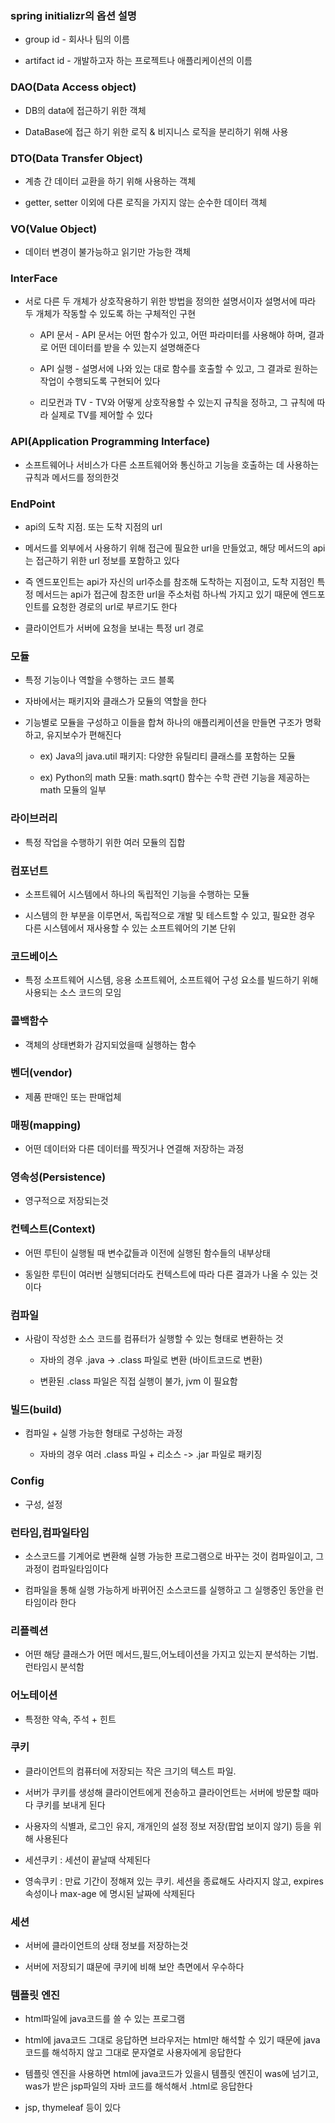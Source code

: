 ### spring initializr의 옵션 설명

* group id - 회사나 팀의 이름

* artifact id - 개발하고자 하는 프로젝트나 애플리케이션의 이름

### DAO(Data Access object)

* DB의 data에 접근하기 위한 객체

* DataBase에 접근 하기 위한 로직 & 비지니스 로직을 분리하기 위해 사용

### DTO(Data Transfer Object)

* 계층 간 데이터 교환을 하기 위해 사용하는 객체

* getter, setter 이외에 다른 로직을 가지지 않는 순수한 데이터 객체

### VO(Value Object)

* 데이터 변경이 불가능하고 읽기만 가능한 객체

### InterFace

* 서로 다른 두 개체가 상호작용하기 위한 방법을 정의한 설명서이자 설명서에 따라 두 개체가 작동할 수 있도록 하는 구체적인 구현

  - API 문서 - API 문서는 어떤 함수가 있고, 어떤 파라미터를 사용해야 하며, 결과로 어떤 데이터를 받을 수 있는지 설명해준다

  - API 실행 - 설명서에 나와 있는 대로 함수를 호출할 수 있고, 그 결과로 원하는 작업이 수행되도록 구현되어 있다
 
  - 리모컨과 TV - TV와 어떻게 상호작용할 수 있는지 규칙을 정하고, 그 규칙에 따라 실제로 TV를 제어할 수 있다

### API(Application Programming Interface)

* 소프트웨어나 서비스가 다른 소프트웨어와 통신하고 기능을 호출하는 데 사용하는 규칙과 메서드를 정의한것

### EndPoint

* api의 도착 지점. 또는 도착 지점의 url

* 메서드를 외부에서 사용하기 위해 접근에 필요한 url을 만들었고, 해당 메서드의 api는 접근하기 위한 url 정보를 포함하고 있다

* 즉 엔드포인트는 api가 자신의 url주소를 참조해 도착하는 지점이고, 도착 지점인 특정 메서드는 api가 접근에 참조한 url을 주소처럼 하나씩 가지고 있기 때문에 엔드포인트를 요청한 경로의 url로 부르기도 한다

* 클라이언트가 서버에 요청을 보내는 특정 url 경로

### 모듈 
  
* 특정 기능이나 역할을 수행하는 코드 블록

* 자바에서는 패키지와 클래스가 모듈의 역할을 한다
  
* 기능별로 모듈을 구성하고 이들을 합쳐 하나의 애플리케이션을 만들면 구조가 명확하고, 유지보수가 편해진다

  - ex) Java의 java.util 패키지: 다양한 유틸리티 클래스를 포함하는 모듈
 
  - ex) Python의 math 모듈: math.sqrt() 함수는 수학 관련 기능을 제공하는 math 모듈의 일부


### 라이브러리

* 특정 작업을 수행하기 위한 여러 모듈의 집합
 

### 컴포넌트

* 소프트웨어 시스템에서 하나의 독립적인 기능을 수행하는 모듈

* 시스템의 한 부분을 이루면서, 독립적으로 개발 및 테스트할 수 있고, 필요한 경우 다른 시스템에서 재사용할 수 있는 소프트웨어의 기본 단위

### 코드베이스

* 특정 소프트웨어 시스템, 응용 소프트웨어, 소프트웨어 구성 요소를 빌드하기 위해 사용되는 소스 코드의 모임

### 콜백함수 

* 객체의 상태변화가 감지되었을때 실행하는 함수

### 벤더(vendor) 

* 제품 판매인 또는 판매업체

### 매핑(mapping) 

* 어떤 데이터와 다른 데이터를 짝짓거나 연결해 저장하는 과정

### 영속성(Persistence)

* 영구적으로 저장되는것

### 컨텍스트(Context)

* 어떤 루틴이 실행될 때 변수값들과 이전에 실행된 함수들의 내부상태

* 동일한 루틴이 여러번 실행되더라도 컨텍스트에 따라 다른 결과가 나올 수 있는 것이다

### 컴파일

* 사람이 작성한 소스 코드를 컴퓨터가 실행할 수 있는 형태로 변환하는 것

  - 자바의 경우 .java -> .class 파일로 변환 (바이트코드로 변환)
 
  - 변환된 .class 파일은 직접 실행이 불가, jvm 이 필요함

### 빌드(build)

* 컴파일 + 실행 가능한 형태로 구성하는 과정

  - 자바의 경우 여러 .class 파일 + 리소스 -> .jar 파일로 패키징

### Config

* 구성, 설정

### 런타임,컴파일타임

* 소스코드를 기계어로 변환해 실행 가능한 프로그램으로 바꾸는 것이 컴파일이고, 그 과정이 컴파일타임이다

* 컴파일을 통해 실행 가능하게 바뀌어진 소스코드를 실행하고 그 실행중인 동안을 런타임이라 한다

### 리플렉션

* 어떤 해당 클래스가 어떤 메서드,필드,어노테이션을 가지고 있는지 분석하는 기법. 런타임시 분석함

### 어노테이션

* 특정한 약속, 주석 + 힌트

### 쿠키

* 클라이언트의 컴퓨터에 저장되는 작은 크기의 텍스트 파일.

* 서버가 쿠키를 생성해 클라이언트에게 전송하고 클라이언트는 서버에 방문할 때마다 쿠키를 보내게 된다

* 사용자의 식별과, 로그인 유지, 개개인의 설정 정보 저장(팝업 보이지 않기) 등을 위해 사용된다

* 세션쿠키 : 세션이 끝날때 삭제된다

* 영속쿠키 : 만료 기간이 정해져 있는 쿠키. 세션을 종료해도 사라지지 않고, expires 속성이나 max-age 에 명시된 날짜에 삭제된다

### 세션

* 서버에 클라이언트의 상태 정보를 저장하는것

* 서버에 저장되기 떄문에 쿠키에 비해 보안 측면에서 우수하다

### 템플릿 엔진

* html파일에 java코드를 쓸 수 있는 프로그램

* html에 java코드 그대로 응답하면 브라우저는 html만 해석할 수 있기 때문에 java코드를 해석하지 않고 그대로 문자열로 사용자에게 응답한다

* 템플릿 엔진을 사용하면 html에 java코드가 있을시 템플릿 엔진이 was에 넘기고, was가 받은 jsp파일의 자바 코드를 해석해서 .html로 응답한다

* jsp, thymeleaf 등이 있다
